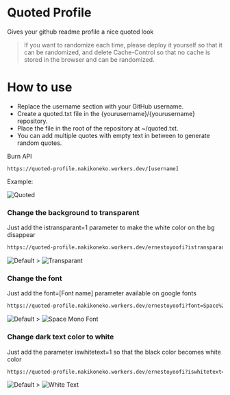 # Quoted Profile

Gives your github readme profile a nice quoted look

> If you want to randomize each time, please deploy it yourself so that it can be randomized, and delete Cache-Control so that no cache is stored in the browser and can be randomized.

# How to use

- Replace the username section with your GitHub username.
- Create a quoted.txt file in the {yourusername}/{yourusername} repository.
- Place the file in the root of the repository at ~/quoted.txt.
- You can add multiple quotes with empty text in between to generate random quotes.

Burn API

```
https://quoted-profile.nakikoneko.workers.dev/[username]
```

Example:

![Quoted](https://quoted-profile.nakikoneko.workers.dev/ernestoyoofi)


### Change the background to transparent

Just add the istransparant=1 parameter to make the white color on the bg disappear

```txt
https://quoted-profile.nakikoneko.workers.dev/ernestoyoofi?istransparant=1
```

![Default](https://quoted-profile.nakikoneko.workers.dev/ernestoyoofi) > ![Transparant](https://quoted-profile.nakikoneko.workers.dev/ernestoyoofi?istransparant=1)

### Change the font

Just add the font=[Font name] parameter available on google fonts

```txt
https://quoted-profile.nakikoneko.workers.dev/ernestoyoofi?font=Space%20Mono
```

![Default](https://quoted-profile.nakikoneko.workers.dev/ernestoyoofi) > ![Space Mono Font](https://quoted-profile.nakikoneko.workers.dev/ernestoyoofi?font=Space%20Mono)

### Change dark text color to white

Just add the parameter iswhitetext=1 so that the black color becomes white color

```txt
https://quoted-profile.nakikoneko.workers.dev/ernestoyoofi?iswhitetext=1
```
![Default](https://quoted-profile.nakikoneko.workers.dev/ernestoyoofi) > ![White Text](https://quoted-profile.nakikoneko.workers.dev/ernestoyoofi?iswhitetext=1)
